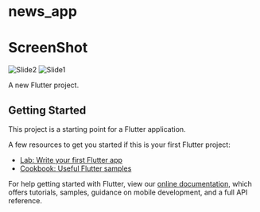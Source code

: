 # news_app
# ScreenShot
![Slide2](https://user-images.githubusercontent.com/26098900/135767097-efeb864f-c026-44d5-8553-2fee3cf73bff.PNG)
![Slide1](https://user-images.githubusercontent.com/26098900/135767110-e516f38d-a278-47f3-9ef0-8f96e2949f9c.PNG)

A new Flutter project.

## Getting Started

This project is a starting point for a Flutter application.

A few resources to get you started if this is your first Flutter project:

- [Lab: Write your first Flutter app](https://flutter.dev/docs/get-started/codelab)
- [Cookbook: Useful Flutter samples](https://flutter.dev/docs/cookbook)

For help getting started with Flutter, view our
[online documentation](https://flutter.dev/docs), which offers tutorials,
samples, guidance on mobile development, and a full API reference.
